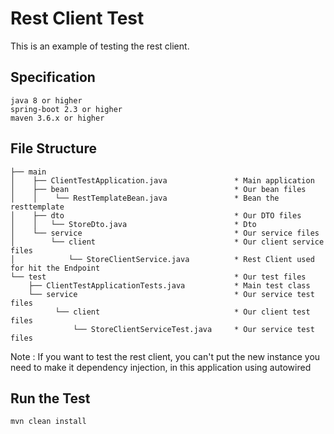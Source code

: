 # Rest Client Test
This is an example of testing the rest client. 
## Specification
 ```
java 8 or higher
spring-boot 2.3 or higher
maven 3.6.x or higher    
```
## File Structure
```
├── main
│    ├── ClientTestApplication.java               * Main application
│    ├── bean                                     * Our bean files
│    │    └── RestTemplateBean.java               * Bean the resttemplate
│    ├── dto                                      * Our DTO files
│    │   └── StoreDto.java                        * Dto 
│    └── service                                  * Our service files
│        └── client                               * Our client service files
│            └── StoreClientService.java          * Rest Client used for hit the Endpoint
└── test                                          * Our test files
    ├── ClientTestApplicationTests.java           * Main test class
    └── service                                   * Our service test files
          └── client                              * Our client test files
              └── StoreClientServiceTest.java     * Our service test files
```
Note : If you want to test the rest client, you can't put the new instance you need to make it dependency injection, in this application using autowired

## Run the Test
```
mvn clean install
```